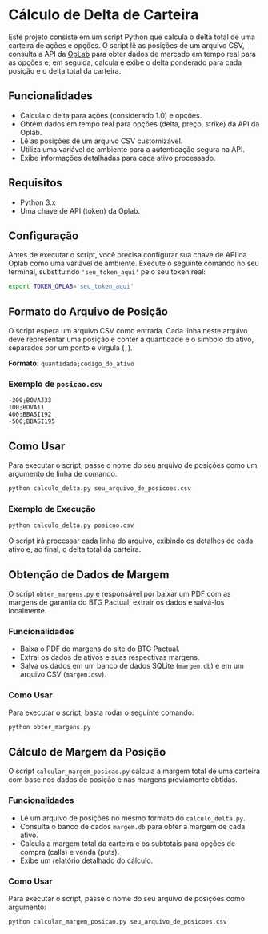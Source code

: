 # Cálculo de Delta de Carteira

Este projeto consiste em um script Python que calcula o delta total de uma carteira de ações e opções. O script lê as posições de um arquivo CSV, consulta a API da [OpLab](https://oplab.com.br/) para obter dados de mercado em tempo real para as opções e, em seguida, calcula e exibe o delta ponderado para cada posição e o delta total da carteira.

## Funcionalidades

*   Calcula o delta para ações (considerado 1.0) e opções.
*   Obtém dados em tempo real para opções (delta, preço, strike) da API da Oplab.
*   Lê as posições de um arquivo CSV customizável.
*   Utiliza uma variável de ambiente para a autenticação segura na API.
*   Exibe informações detalhadas para cada ativo processado.

## Requisitos

*   Python 3.x
*   Uma chave de API (token) da Oplab.

## Configuração

Antes de executar o script, você precisa configurar sua chave de API da Oplab como uma variável de ambiente. Execute o seguinte comando no seu terminal, substituindo `'seu_token_aqui'` pelo seu token real:

```bash
export TOKEN_OPLAB='seu_token_aqui'
```

## Formato do Arquivo de Posição

O script espera um arquivo CSV como entrada. Cada linha neste arquivo deve representar uma posição e conter a quantidade e o símbolo do ativo, separados por um ponto e vírgula (`;`).

**Formato:** `quantidade;codigo_do_ativo`

### Exemplo de `posicao.csv`

```csv
-300;BOVAJ33
100;BOVA11
400;BBASI192
-500;BBASI195
```

## Como Usar

Para executar o script, passe o nome do seu arquivo de posições como um argumento de linha de comando.

```bash
python calculo_delta.py seu_arquivo_de_posicoes.csv
```

### Exemplo de Execução

```bash
python calculo_delta.py posicao.csv
```

O script irá processar cada linha do arquivo, exibindo os detalhes de cada ativo e, ao final, o delta total da carteira.

## Obtenção de Dados de Margem

O script `obter_margens.py` é responsável por baixar um PDF com as margens de garantia do BTG Pactual, extrair os dados e salvá-los localmente.

### Funcionalidades

*   Baixa o PDF de margens do site do BTG Pactual.
*   Extrai os dados de ativos e suas respectivas margens.
*   Salva os dados em um banco de dados SQLite (`margem.db`) e em um arquivo CSV (`margem.csv`).

### Como Usar

Para executar o script, basta rodar o seguinte comando:

```bash
python obter_margens.py
```

## Cálculo de Margem da Posição

O script `calcular_margem_posicao.py` calcula a margem total de uma carteira com base nos dados de posição e nas margens previamente obtidas.

### Funcionalidades

*   Lê um arquivo de posições no mesmo formato do `calculo_delta.py`.
*   Consulta o banco de dados `margem.db` para obter a margem de cada ativo.
*   Calcula a margem total da carteira e os subtotais para opções de compra (calls) e venda (puts).
*   Exibe um relatório detalhado do cálculo.

### Como Usar

Para executar o script, passe o nome do seu arquivo de posições como argumento:

```bash
python calcular_margem_posicao.py seu_arquivo_de_posicoes.csv
```


